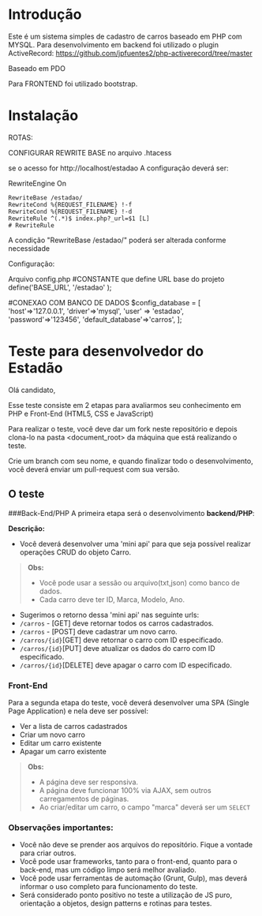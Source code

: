 Introdução
==============================

Este é um sistema simples de cadastro de carros baseado em PHP com MYSQL.
Para desenvolvimento em backend foi utilizado o plugin ActiveRecord:
https://github.com/jpfuentes2/php-activerecord/tree/master

Baseado em PDO

Para FRONTEND foi utilizado bootstrap.



Instalação
==============================

ROTAS:

CONFIGURAR REWRITE BASE no arquivo .htacess

se o acesso for http://localhost/estadao
A configuração deverá ser:

<IfModule mod_rewrite.c>
    RewriteEngine On

	RewriteBase /estadao/
	RewriteCond %{REQUEST_FILENAME} !-f
	RewriteCond %{REQUEST_FILENAME} !-d
	RewriteRule ^(.*)$ index.php?_url=$1 [L]
    # RewriteRule
</IfModule>

A condição "RewriteBase /estadao/" poderá ser alterada conforme necessidade



Configuração:

Arquivo config.php
#CONSTANTE que define URL base do projeto
define('BASE_URL', '/estadao' );

#CONEXAO COM BANCO DE DADOS
$config_database = [
    'host'=>'127.0.0.1',
    'driver'=>'mysql',
    'user' => 'estadao',
    'password'=>'123456',
    'default_database'=>'carros',
];





Teste para desenvolvedor do Estadão
==============================

Olá candidato,

Esse teste consiste em 2 etapas para avaliarmos seu conhecimento em PHP e Front-End (HTML5, CSS e JavaScript)

Para realizar o teste, você deve dar um fork neste repositório e depois clona-lo na pasta <document_root> da máquina que está realizando o teste.

Crie um branch com seu nome, e quando finalizar todo o desenvolvimento, você deverá enviar um pull-request com sua versão.


O teste
--------

###Back-End/PHP
A primeira etapa será o desenvolvimento **backend/PHP**:

**Descrição:**

- Você deverá desenvolver uma 'mini api' para que seja possível realizar operações CRUD do objeto Carro.
> **Obs:**
>  - Você pode usar a sessão ou arquivo(txt,json) como banco de dados.
>  - Cada carro deve ter ID, Marca, Modelo, Ano.

- Sugerimos o retorno dessa 'mini api' nas seguinte urls:
 - `/carros` - [GET] deve retornar todos os carros cadastrados.
 - `/carros` - [POST] deve cadastrar um novo carro.
 - `/carros/{id}`[GET] deve retornar o carro com ID especificado.
 - `/carros/{id}`[PUT] deve atualizar os dados do carro com ID especificado.
 - `/carros/{id}`[DELETE] deve apagar o carro com ID especificado.

### Front-End

Para a segunda etapa do teste, você deverá desenvolver uma SPA (Single Page Application) e nela deve ser possível:

- Ver a lista de carros cadastrados
- Criar um novo carro
- Editar um carro existente
- Apagar um carro existente

> **Obs:**
> - A página deve ser responsiva.
> - A página deve funcionar 100% via AJAX, sem outros carregamentos de páginas.
> - Ao criar/editar um carro, o campo "marca" deverá ser um `SELECT`


### Observações importantes:

 - Você não deve se prender aos arquivos do repositório. Fique a vontade para criar outros.
 - Você pode usar frameworks, tanto para o front-end, quanto para o back-end, mas um código limpo será melhor avaliado.
 - Você pode usar ferramentas de automação (Grunt, Gulp), mas deverá informar o uso completo para funcionamento do teste.
 - Será considerado ponto positivo no teste a utilização de JS puro, orientação a objetos, design patterns e rotinas para testes.
